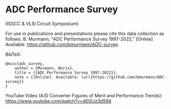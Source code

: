# ADC Performance Survey
(ISSCC & VLSI Circuit Symposium)

For use in publications and presentations please cite this data collection as follows:
B. Murmann, "ADC Performance Survey 1997-2022," [Online]. Available: https://github.com/bmurmann/ADC-survey.

BibTeX:
```
@misc{adc_survey,
	author = {Murmann, Boris},
    title = {{ADC Performance Survey 1997-2022}},
    note = {[Online]. Available: \url{https://github.com/bmurmann/ADC-survey}}
}
```

YouTube Video (A/D Converter Figures of Merit and Performance Trends): https://www.youtube.com/watch?v=dlD0Jz3d594
